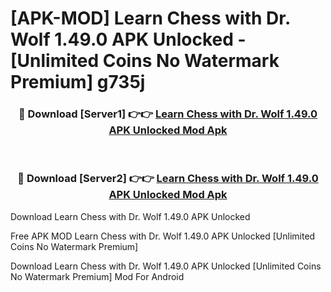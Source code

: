 # [APK-MOD] Learn Chess with Dr. Wolf 1.49.0 APK Unlocked - [Unlimited Coins No Watermark Premium] g735j



<div align="center">
<h3>🔴 Download [Server1] 👉👉 <a href="https://momento.my/?title=Learn_Chess_with_Dr._Wolf_1.49.0_APK_Unlocked">Learn Chess with Dr. Wolf 1.49.0 APK Unlocked Mod Apk</a></h3><br>

<h3>🔴 Download [Server2] 👉👉 <a href="https://momento.my/?title=Learn_Chess_with_Dr._Wolf_1.49.0_APK_Unlocked">Learn Chess with Dr. Wolf 1.49.0 APK Unlocked Mod Apk</a></h3>
</div>



Download Learn Chess with Dr. Wolf 1.49.0 APK Unlocked 

Free APK MOD Learn Chess with Dr. Wolf 1.49.0 APK Unlocked [Unlimited Coins No Watermark Premium]

Download Learn Chess with Dr. Wolf 1.49.0 APK Unlocked [Unlimited Coins No Watermark Premium] Mod For Android
